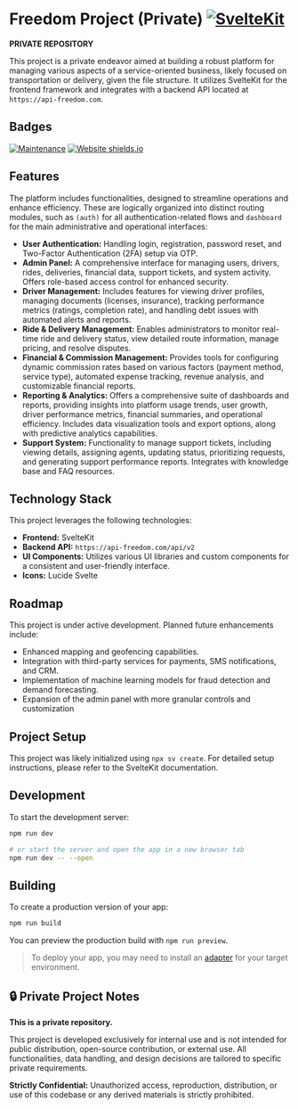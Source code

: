 # Freedom Project (Private) [![SvelteKit](https://img.shields.io/badge/SvelteKit-%23FF3E00.svg?style=for-the-badge&logo=sveltekit&logoColor=white)]()
**PRIVATE REPOSITORY**

This project is a private endeavor aimed at building a robust platform for managing various aspects of a service-oriented business, likely focused on transportation or delivery, given the file structure. It utilizes SvelteKit for the frontend framework and integrates with a backend API located at `https://api-freedom.com`.

## Badges

[![Maintenance](https://img.shields.io/badge/Maintained%3F-yes-green.svg)](https://GitHub.com/Naereen/StrapDown.js/graphs/commit-activity)
[![Website shields.io](https://img.shields.io/website-up-down-green-red/http/shields.io.svg)](http://shields.io)


## Features

The platform includes functionalities, designed to streamline operations and enhance efficiency. These are logically organized into distinct routing modules, such as `(auth)` for all authentication-related flows and `dashboard` for the main administrative and operational interfaces:

- **User Authentication:** Handling login, registration, password reset, and Two-Factor Authentication (2FA) setup via OTP.
- **Admin Panel:** A comprehensive interface for managing users, drivers, rides, deliveries, financial data, support tickets, and system activity. Offers role-based access control for enhanced security.
- **Driver Management:** Includes features for viewing driver profiles, managing documents (licenses, insurance), tracking performance metrics (ratings, completion rate), and handling debt issues with automated alerts and reports.
- **Ride & Delivery Management:** Enables administrators to monitor real-time ride and delivery status, view detailed route information, manage pricing, and resolve disputes.
- **Financial & Commission Management:** Provides tools for configuring dynamic commission rates based on various factors (payment method, service type), automated expense tracking, revenue analysis, and customizable financial reports.
- **Reporting & Analytics:** Offers a comprehensive suite of dashboards and reports, providing insights into platform usage trends, user growth, driver performance metrics, financial summaries, and operational efficiency. Includes data visualization tools and export options, along with predictive analytics capabilities.
- **Support System:** Functionality to manage support tickets, including viewing details, assigning agents, updating status, prioritizing requests, and generating support performance reports. Integrates with knowledge base and FAQ resources.
 
## Technology Stack
This project leverages the following technologies:
- **Frontend:** SvelteKit
- **Backend API:** `https://api-freedom.com/api/v2`
- **UI Components:** Utilizes various UI libraries and custom components for a consistent and user-friendly interface.
- **Icons:** Lucide Svelte

## Roadmap
This project is under active development. Planned future enhancements include:
- Enhanced mapping and geofencing capabilities.
- Integration with third-party services for payments, SMS notifications, and CRM.
- Implementation of machine learning models for fraud detection and demand forecasting.
- Expansion of the admin panel with more granular controls and customization

## Project Setup

This project was likely initialized using `npx sv create`. For detailed setup instructions, please refer to the SvelteKit documentation.

## Development

To start the development server:

```bash
npm run dev

# or start the server and open the app in a new browser tab
npm run dev -- --open
```

## Building

To create a production version of your app:

```bash
npm run build
```

You can preview the production build with `npm run preview`.

> To deploy your app, you may need to install an [adapter](https://kit.svelte.dev/docs/adapters) for your target environment.

## 🔒 Private Project Notes

**This is a private repository.**

This project is developed exclusively for internal use and is not intended for public distribution, open-source contribution, or external use. All functionalities, data handling, and design decisions are tailored to specific private requirements.

**Strictly Confidential:** Unauthorized access, reproduction, distribution, or use of this codebase or any derived materials is strictly prohibited.